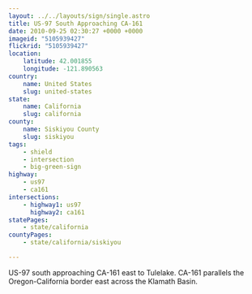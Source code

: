 ```yaml
---
layout: ../../layouts/sign/single.astro
title: US-97 South Approaching CA-161
date: 2010-09-25 02:30:27 +0000 +0000
imageid: "5105939427"
flickrid: "5105939427"
location:
    latitude: 42.001855
    longitude: -121.890563
country:
    name: United States
    slug: united-states
state:
    name: California
    slug: california
county:
    name: Siskiyou County
    slug: siskiyou
tags:
    - shield
    - intersection
    - big-green-sign
highway:
    - us97
    - ca161
intersections:
    - highway1: us97
      highway2: ca161
statePages:
    - state/california
countyPages:
    - state/california/siskiyou

---
```

US-97 south approaching CA-161 east to Tulelake.  CA-161 parallels the Oregon-California border east across the Klamath Basin.